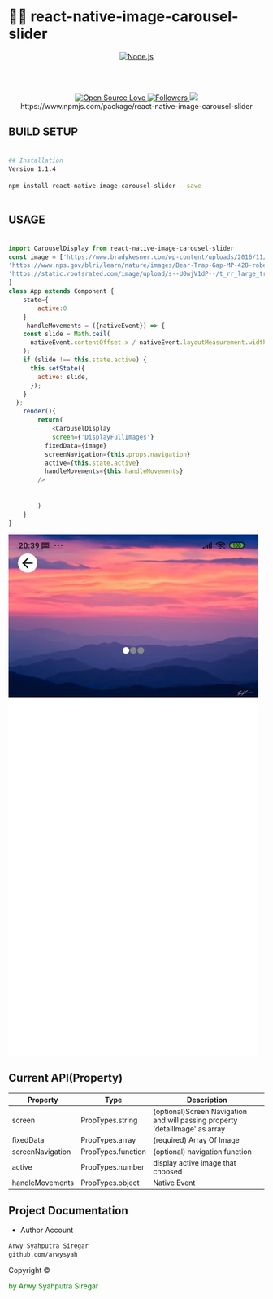 
# 👨‍💻 react-native-image-carousel-slider



<p align="center">
  <a href="https://reactjs.org/">
    <img
      alt="Node.js"
      src="https://i.udemycdn.com/course/750x422/1049092_8c52_2.jpg"
      width="460"
    />
  </a>
</p>

</h1>

<br/>



<br/>









<p align="center">
 
  </a>
  <a href="#">
    <img title="Open Source Love" src="https://badges.frapsoft.com/os/v1/open-source.svg?v=102">
  </a>
  <a href="https://github.com/iyansr?tab=followers">
    <img title="Followers" src="https://img.shields.io/github/followers/arwysyah?style=social">
  </a>
  <a href="https://github.com/prettier/prettier"><img src="https://img.shields.io/badge/styled_with-prettier-ff69b4.svg"></a>
<br/>
https://www.npmjs.com/package/react-native-image-carousel-slider
 
</p>


## BUILD SETUP
```bash

## Installation
Version 1.1.4

npm install react-native-image-carousel-slider --save



```


## USAGE
```js

import CarouselDisplay from react-native-image-carousel-slider
const image = ['https://www.bradykesner.com/wp-content/uploads/2016/11/clingmans-dome-sunset-smoky-mountain-national-park-1030x687.jpg',
'https://www.nps.gov/blri/learn/nature/images/Bear-Trap-Gap-MP-428-robert-Stevens-web.jpg?maxwidth=1200&maxheight=1200&autorotate=false',
'https://static.rootsrated.com/image/upload/s--U0wjV1dP--/t_rr_large_traditional/kzw1j2a9jcad36x6ytof.jpg'
]
class App extends Component {
    state={
        active:0
    }
     handleMovements = ({nativeEvent}) => {
    const slide = Math.ceil(
      nativeEvent.contentOffset.x / nativeEvent.layoutMeasurement.width,
    );
    if (slide !== this.state.active) {
      this.setState({
        active: slide,
      });
    }
  };
    render(){
        return(
            <CarouselDisplay 
            screen={'DisplayFullImages'} 
          fixedData={image}
          screenNavigation={this.props.navigation}
          active={this.state.active}
          handleMovements={this.handleMovements}
        />

       
        )
    }
}
```
<img src="screen.jpeg" alt="Girl in a jacket">


## Current API(Property)
Property | Type | Description
------------ | ------------- | -------------
screen | PropTypes.string | (optional)Screen Navigation and will passing property 'detailImage' as array
fixedData | PropTypes.array | (required) Array Of Image
screenNavigation| PropTypes.function | (optional) navigation function
active | PropTypes.number| display active image that choosed
handleMovements | PropTypes.object | Native Event



##  Project Documentation


- Author Account

```bash
Arwy Syahputra Siregar
github.com/arwysyah

```
<p > Copyright ©</p> <p style="color:green;">by Arwy Syahputra Siregar</p>
